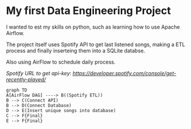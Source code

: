 # My first Data Engineering Project

I wanted to est my skills on python, such as learning how to use Apache Airflow.

The project itself uses Spotify API to get last listened songs, making a ETL process and finally inserteing them into a SQLite databse.

Also using AirFlow to schedule daily process.

_Spotify URL to get api-key_: _https://developer.spotify.com/console/get-recently-played/_

```mermaid
graph TD
A[AirFlow DAG] ----> B((Spotify ETL))
B --> C(Connect API)
B --> D(Connect Database)
D --> E(Insert unique songs into database)
C --> F{Final}
E --> F{Final}

```

